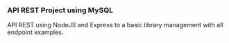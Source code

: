 ### API REST Project using MySQL

API REST using NodeJS and Express to a basic library management with all endpoint examples.
